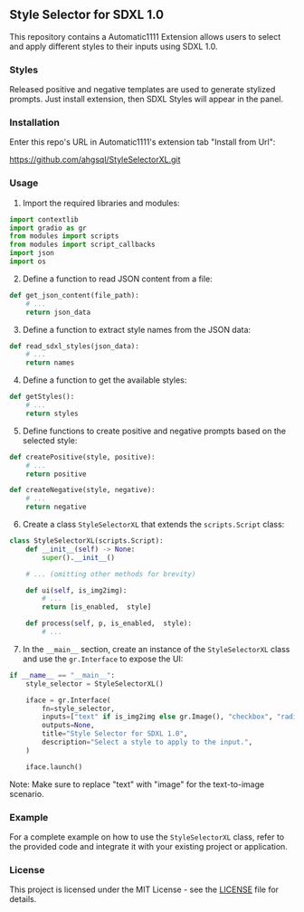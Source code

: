 ## Style Selector for SDXL 1.0

This repository contains a Automatic1111 Extension allows users to select and apply different styles to their inputs using SDXL 1.0.

### Styles

Released positive and negative templates are used to generate stylized prompts. Just install extension, then SDXL Styles will appear in the panel.

### Installation

Enter this repo's URL in Automatic1111's extension tab "Install from Url":

https://github.com/ahgsql/StyleSelectorXL.git

### Usage

1. Import the required libraries and modules:

```python
import contextlib
import gradio as gr
from modules import scripts
from modules import script_callbacks
import json
import os
```

2. Define a function to read JSON content from a file:

```python
def get_json_content(file_path):
    # ...
    return json_data
```

3. Define a function to extract style names from the JSON data:

```python
def read_sdxl_styles(json_data):
    # ...
    return names
```

4. Define a function to get the available styles:

```python
def getStyles():
    # ...
    return styles
```

5. Define functions to create positive and negative prompts based on the selected style:

```python
def createPositive(style, positive):
    # ...
    return positive

def createNegative(style, negative):
    # ...
    return negative
```

6. Create a class `StyleSelectorXL` that extends the `scripts.Script` class:

```python
class StyleSelectorXL(scripts.Script):
    def __init__(self) -> None:
        super().__init__()

    # ... (omitting other methods for brevity)

    def ui(self, is_img2img):
        # ...
        return [is_enabled,  style]

    def process(self, p, is_enabled,  style):
        # ...
```

7. In the `__main__` section, create an instance of the `StyleSelectorXL` class and use the `gr.Interface` to expose the UI:

```python
if __name__ == "__main__":
    style_selector = StyleSelectorXL()

    iface = gr.Interface(
        fn=style_selector,
        inputs=["text" if is_img2img else gr.Image(), "checkbox", "radio"],
        outputs=None,
        title="Style Selector for SDXL 1.0",
        description="Select a style to apply to the input.",
    )

    iface.launch()
```

Note: Make sure to replace "text" with "image" for the text-to-image scenario.

### Example

For a complete example on how to use the `StyleSelectorXL` class, refer to the provided code and integrate it with your existing project or application.

### License

This project is licensed under the MIT License - see the [LICENSE](LICENSE) file for details.
